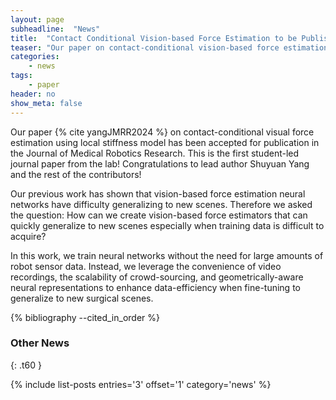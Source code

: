 ```yaml
---
layout: page
subheadline:  "News"
title:  "Contact Conditional Vision-based Force Estimation to be Published in JMRR"
teaser: "Our paper on contact-conditional vision-based force estimation is accepted for publication in the Journal of Medical Robotics Research."
categories:
    - news
tags:
    - paper
header: no
show_meta: false
---
```


Our paper {% cite yangJMRR2024 %} on contact-conditional visual force estimation using local stiffness model has been accepted for publication in the Journal of Medical Robotics Research. This is the first student-led journal paper from the lab! Congratulations to lead author Shuyuan Yang and the rest of the contributors!

Our previous work has shown that vision-based force estimation neural networks have difficulty generalizing to new scenes. Therefore we asked the question: How can we create vision-based force estimators that can quickly generalize to new scenes especially when training data is difficult to acquire?

In this work, we train neural networks without the need for large amounts of robot sensor data. Instead, we leverage the convenience of video recordings, the scalability of crowd-sourcing, and geometrically-aware neural representations to enhance data-efficiency when fine-tuning to generalize to new surgical scenes.

{% bibliography --cited_in_order %}

### Other News
{: .t60 }

{% include list-posts entries='3' offset='1' category='news' %}
